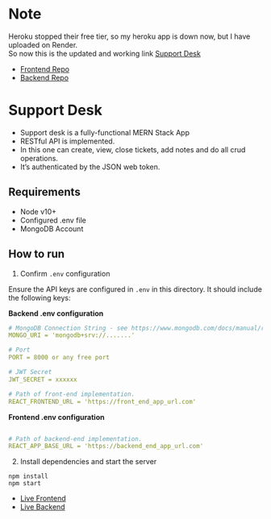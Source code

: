 # Note
Heroku stopped their free tier, so my heroku app is down now, but I have uploaded on Render. <br>
So now this is the updated and working link <a href = "https://support-desk-d5y5.onrender.com/">Support Desk</a>

- [Frontend Repo](https://github.com/Dikshant09/supportdesk-frontend)
- [Backend Repo](https://github.com/Dikshant09/supportdesk-backend)

# Support Desk
- Support desk is a fully-functional MERN Stack App
- RESTful API is implemented.
- In this one can create, view, close tickets, add notes and do all crud operations.
- It’s authenticated by the JSON web token.

## Requirements

- Node v10+
- Configured .env file
- MongoDB Account

## How to run

1. Confirm `.env` configuration

Ensure the API keys are configured in `.env` in this directory. It should include the following keys:

<b>Backend .env configuration</b>
```yaml
# MongoDB Connection String - see https://www.mongodb.com/docs/manual/reference/connection-string/
MONGO_URI = 'mongodb+srv://.......' 

# Port 
PORT = 8000 or any free port

# JWT Secret
JWT_SECRET = xxxxxx 

# Path of front-end implementation. 
REACT_FRONTEND_URL = 'https://front_end_app_url.com'
```
<b>Frontend .env configuration</b>

```yaml

# Path of backend-end implementation. 
REACT_APP_BASE_URL = 'https://backend_end_app_url.com'

```

2. Install dependencies and start the server

```
npm install
npm start
```
- [Live Frontend](https://your-supportdesk.vercel.app/)
- [Live Backend](https://rest-api-support-desk.onrender.com/api/tickets)
